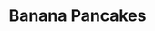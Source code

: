 ---
title: Banana Pancakes
metadata:
  servings: '1'
  course: Breakfast
  title: Banana Pancakes
  source: https://www.panmacmillan.com/blogs/lifestyle-wellbeing/joe-wicks-protein-pancakes-recipe-body-coach
ingredients:
- name: baking powder
  amount: 1 pinch
- name: egg
  amount: '1'
- name: protein powder
  amount: 1 scoop
- name: coconut oil
  amount: 1 tsp
- name: oats
  amount: 25 g
- name: banana
  amount: '1'
cookware:
- name: blender
- name: frying pan
- name: spatula
steps:
- description: Put banana, protein powder, egg, oats and baking powder into the blender
    and whizz until smooth.
- description: Add coconut oil to a frying pan on a high heat and then add a scoop
    of the mixture to the pan to cook (I use a 1/4 cup measure). Cook until it's solidified
    and then flip with a spatula to cook the other side.
- description: Work your way through the rest of the mixture, and then serve with
    your favourite toppings.

---
